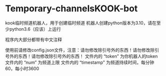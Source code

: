 # Temporary-channelsKOOK-bot
kook临时频道机器人，用于创建临时频道
机器人创建python版本为3.10，请在至少python3.6（应该）上运行

程序内大部分都带有中文注释

使用前请修改config.json文件，注意：请勿修改除引号外的东西！请勿修改除引号外的东西！请勿修改除引号外的东西！
文件内的 “token” 为你机器人的token
文件内的 “num” 为频道上限
文件内的 “timestamp” 为频道持续时间，每分钟60，每小时3600
